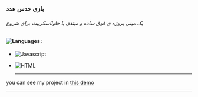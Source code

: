 ### بازی حدس عدد
###### یک مینی پروژه ی فوق ساده و مبتدی با جاوااسکریپت برای شروع
#### ![Languages](https://img.shields.io/github/languages/count/zeynab-jalalian/landing-page-movie) :
 - ![Javascript](https://img.shields.io/badge/javascript-yellow)
 - ![HTML](https://img.shields.io/badge/Html-orange)
   
   ---
 you can see my project in [this demo](https://zeynab-jalalian.github.io/Calculator-simulator/)
  ___
